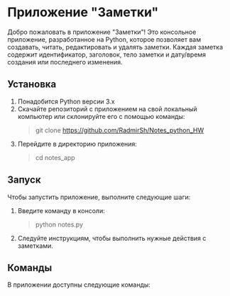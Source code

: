 # Приложение "Заметки"
Добро пожаловать в приложение "Заметки"! Это консольное приложение, разработанное на Python, которое позволяет вам создавать, читать, редактировать и удалять заметки. Каждая заметка содержит идентификатор, заголовок, тело заметки и дату/время создания или последнего изменения.
## Установка
1. Понадобится Python версии 3.x
2. Скачайте репозиторий с приложением на свой локальный компьютер или склонируйте его с помощью команды:
    > git clone https://github.com/RadmirSh/Notes_python_HW
3. Перейдите в директорию приложения:
    > cd notes_app
## Запуск 
Чтобы запустить приложение, выполните следующие шаги:
1. Введите команду в консоли:
    > python notes.py
2. Следуйте инструкциям, чтобы выполнить нужные действия с заметками.
## Команды
В приложении доступны следующие команды:



